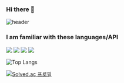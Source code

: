 ### Hi there 👋
<!-- https://simpleicons.org/ -->
![header](https://capsule-render.vercel.app/api?text=Hello%World&type=transparent)

### I am familiar with these languages/API
<div>
    <img src="https://img.shields.io/badge/C++-00599C?style=flat&logo=cplusplus&logoColor=white"/>
    <img src="https://img.shields.io/badge/Python-3776AB?style=flat&logo=python&logoColor=white"/>
    <img src="https://img.shields.io/badge/ROS2-22314E?style=flat&logo=ros&logoColor=white"/>
    <img src="https://img.shields.io/badge/OpenGL-5586A4?style=flat&logo=opengl&logoColor=white"/>
</div>

![Top Langs](https://github-readme-stats.vercel.app/api/top-langs/?username=halfseal&layout=compact&hide=html)

[![Solved.ac
프로필](http://mazassumnida.wtf/api/v2/generate_badge?boj=hots2650)](https://solved.ac/hots2650)

<!--
**halfseal/halfseal** is a ✨ _special_ ✨ repository because its `README.md` (this file) appears on your GitHub profile.

Here are some ideas to get you started:

- 🔭 I’m currently working on ...
- 🌱 I’m currently learning ...
- 👯 I’m looking to collaborate on ...
- 🤔 I’m looking for help with ...
- 💬 Ask me about ...
- 📫 How to reach me: ...
- 😄 Pronouns: ...
- ⚡ Fun fact: ...
-->
